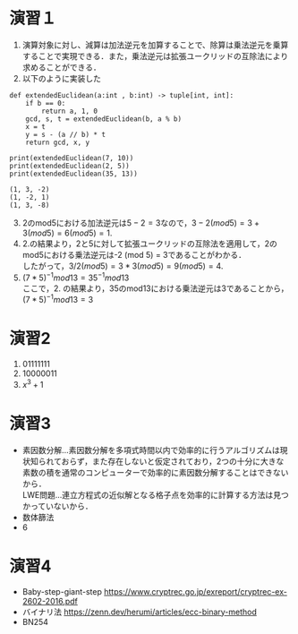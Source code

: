# 演習１
1. 演算対象に対し、減算は加法逆元を加算することで、除算は乗法逆元を乗算することで実現できる．また，乗法逆元は拡張ユークリッドの互除法により求めることができる．
2. 以下のように実装した
```python:
def extendedEuclidean(a:int , b:int) -> tuple[int, int]:
    if b == 0:
        return a, 1, 0
    gcd, s, t = extendedEuclidean(b, a % b)
    x = t
    y = s - (a // b) * t
    return gcd, x, y

print(extendedEuclidean(7, 10))
print(extendedEuclidean(2, 5))
print(extendedEuclidean(35, 13))
```

```shell:出力結果
(1, 3, -2)
(1, -2, 1)
(1, 3, -8)
```
3. 2のmod5における加法逆元は$5-2 = 3$なので，$3-2 (mod 5) = 3+3 (mod 5) = 6 (mod 5) = 1$.
4. 2.の結果より，2と5に対して拡張ユークリッドの互除法を適用して，2のmod5における乗法逆元は-2 (mod 5) = 3であることがわかる．  
したがって，$3/2 (mod 5) = 3*3 (mod 5) = 9 (mod 5) = 4$.
5. $(7*5)^{-1} mod 13 = 35^{-1} mod 13$  
ここで，2. の結果より，35のmod13における乗法逆元は3であることから，
$(7*5)^{-1} mod 13 = 3$

# 演習2
1. 01111111
2. 10000011
3. $x^3 + 1$
# 演習3
- 素因数分解...素因数分解を多項式時間以内で効率的に行うアルゴリズムは現状知られておらず，また存在しないと仮定されており，2つの十分に大きな素数の積を通常のコンピューターで効率的に素因数分解することはできないから．  
LWE問題...連立方程式の近似解となる格子点を効率的に計算する方法は見つかっていないから．
- 数体篩法
- 6 
# 演習4
- Baby-step-giant-step https://www.cryptrec.go.jp/exreport/cryptrec-ex-2602-2016.pdf
- バイナリ法 https://zenn.dev/herumi/articles/ecc-binary-method
- BN254